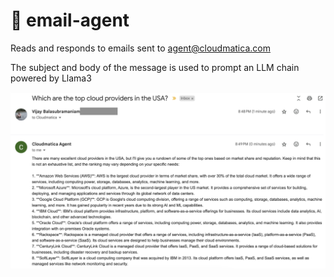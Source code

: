# 🤖 email-agent

Reads and responds to emails sent to agent@cloudmatica.com

The subject and body of the message is used to prompt an LLM chain powered by Llama3

<img src="media/email-conversation.png">
